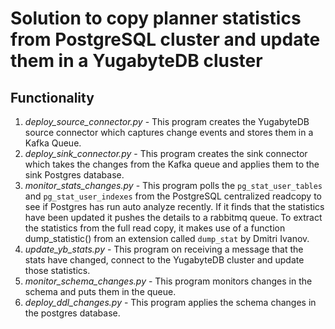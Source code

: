 # Solution to copy planner statistics from PostgreSQL cluster and update them in a YugabyteDB cluster
## Functionality
1. *deploy_source_connector.py* - This program creates the YugabyteDB source connector which captures change events and stores them
   in a Kafka Queue.
2. *deploy_sink_connector.py* - This program creates the sink connector which takes the changes from the Kafka queue and applies
   them to the sink Postgres database.
3. *monitor_stats_changes.py* - This program polls the ```pg_stat_user_tables``` and ```pg_stat_user_indexes``` from the PostgreSQL centralized readcopy to see if Postgres has run auto analyze recently.
If it finds that the statistics have been updated it pushes the details to a rabbitmq queue. To extract the statistics from the full read copy, it makes use of a function dump_statistic()
 from an extension called ```dump_stat``` by Dmitri Ivanov. 
4. *update_yb_stats.py* - This program on receiving a message that the stats have changed, connect to the YugabyteDB cluster
   and update those statistics.
5. *monitor_schema_changes.py* - This program monitors changes in the schema and puts them in the queue.
6. *deploy_ddl_changes.py* - This program applies the schema changes in the postgres database.
